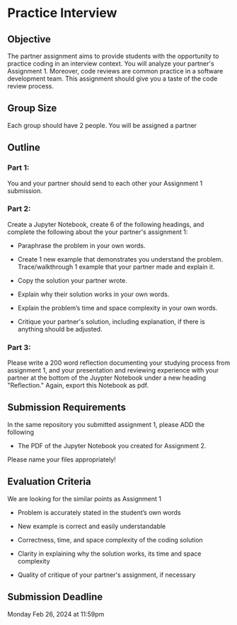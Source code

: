 # Practice Interview

## Objective

The partner assignment aims to provide students with the opportunity to practice coding in an interview context. You will analyze your partner's Assignment 1. Moreover, code reviews are common practice in a software development team. This assignment should give you a taste of the code review process.

## Group Size

Each group should have 2 people. You will be assigned a partner

## Outline

### Part 1:

You and your partner should send to each other your Assignment 1 submission.


### Part 2:

Create a Jupyter Notebook, create 6 of the following headings, and complete the following about the your partner's assignment 1:

-   Paraphrase the problem in your own words.

-   Create 1 new example that demonstrates you understand the problem. Trace/walkthrough 1 example that your partner made and explain it.

-   Copy the solution your partner wrote. 

-   Explain why their solution works in your own words.

-   Explain the problem’s time and space complexity in your own words.

-   Critique your partner's solution, including explanation, if there is anything should be adjusted.

### Part 3:

Please write a 200 word reflection documenting your studying process from assignment 1, and your presentation and reviewing experience with your partner at the bottom of the Juypter Notebook under a new heading "Reflection." Again, export this Notebook as pdf.

## Submission Requirements 

In the same repository you submitted assignment 1, please ADD the following

-   The PDF of the Jupyter Notebook you created for Assignment 2.

Please name your files appropriately!

## Evaluation Criteria

We are looking for the similar points as Assignment 1

-   Problem is accurately stated in the student’s own words

-   New example is correct and easily understandable

-   Correctness, time, and space complexity of the coding solution

-   Clarity in explaining why the solution works, its time and space complexity

-   Quality of critique of your partner's assignment, if necessary

## Submission Deadline
Monday Feb 26, 2024 at 11:59pm
